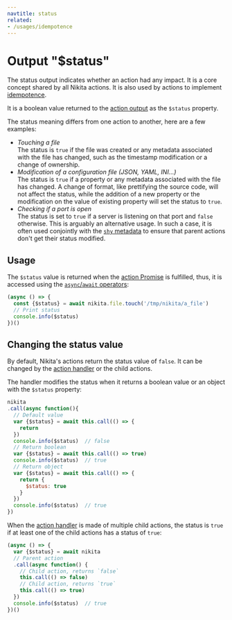```yaml
---
navtitle: status
related:
- /usages/idempotence
---
```


# Output "$status"

The status output indicates whether an action had any impact. It is a core concept shared by all Nikita actions. It is also used by actions to implement [idempotence](/usages/idempotence).

It is a boolean value returned to the [action output](/current/action/output) as the `$status` property.

The status meaning differs from one action to another, here are a few examples:

- *Touching a file*   
  The status is `true` if the file was created or any metadata associated with the file has changed, such as the timestamp modification or a change of ownership.
- *Modification of a configuration file (JSON, YAML, INI...)*   
  The status is `true` if a property or any metadata associated with the file has changed. A change of format, like prettifying the source code, will not affect the status, while the addition of a new property or the modification on the value of existing property will set the status to `true`.
- *Checking if a port is open*   
  The status is set to `true` if a server is listening on that port and `false` otherwise. This is arguably an alternative usage. In such a case, it is often used conjointly with the [`shy` metadata](/current/metadata/shy) to ensure that parent actions don't get their status modified.

## Usage

The `$status` value is returned when the [action Promise](/current/usages/promise) is fulfilled, thus, it is accessed using the [`async`/`await` operators](https://nodejs.dev/learn/modern-asynchronous-javascript-with-async-and-await):

```js
(async () => {
  const {$status} = await nikita.file.touch('/tmp/nikita/a_file')
  // Print status
  console.info($status)
})()
```

## Changing the status value

By default, Nikita's actions return the status value of `false`. It can be changed by the [action handler](/current/action/handler) or the child actions. 

The handler modifies the status when it returns a boolean value or an object with the `$status` property:

```js
nikita
.call(async function(){
  // Default value
  var {$status} = await this.call(() => {
    return
  })
  console.info($status)  // false
  // Return boolean
  var {$status} = await this.call(() => true)
  console.info($status)  // true
  // Return object
  var {$status} = await this.call(() => {
    return {
      $status: true
    }
  })
  console.info($status)  // true
})
```

When the [action handler](/current/action/handler) is made of multiple child actions, the status is `true` if at least one of the child actions has a status of `true`:

```js
(async () => {
  var {$status} = await nikita
  // Parent action
  .call(async function() {
    // Child action, returns `false`
    this.call(() => false)
    // Child action, returns `true`
    this.call(() => true)
  })
  console.info($status)  // true
})()
```
